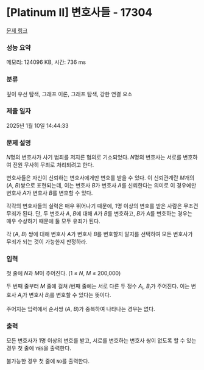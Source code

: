 # [Platinum II] 변호사들 - 17304 

[문제 링크](https://www.acmicpc.net/problem/17304) 

### 성능 요약

메모리: 124096 KB, 시간: 736 ms

### 분류

깊이 우선 탐색, 그래프 이론, 그래프 탐색, 강한 연결 요소

### 제출 일자

2025년 1월 10일 14:44:33

### 문제 설명

<p><em>N</em>명의 변호사가 사기 범죄를 저지른 혐의로 기소되었다. <em>N</em>명의 변호사는 서로를 변호하여 전원 무사히 무죄로 처리되려고 한다.</p>

<p>변호사들은 자신이 신뢰하는 변호사에게만 변호를 받을 수 있다. 이 신뢰관계란 <em>M</em>개의 (<em>A</em>, <em>B</em>)쌍으로 표현되는데, 이는 변호사 <em>B</em>가 변호사 <em>A</em>를 신뢰한다는 의미로 이 경우에만 변호사 <em>A</em>가 변호사 <em>B</em>를 변호할 수 있다.</p>

<p>각각의 변호사들의 실력은 매우 뛰어나기 때문에, 1명 이상의 변호를 받은 사람은 무조건 무죄가 된다. 단, 두 변호사 <em>A</em>, <em>B</em>에 대해 <em>A</em>가 <em>B</em>를 변호하고, <em>B</em>가 <em>A</em>를 변호하는 경우는 매우 수상하기 때문에 둘 모두 유죄가 된다.</p>

<p>각 (<em>A</em>, <em>B</em>) 쌍에 대해 변호사 <em>A</em>가 변호사 <em>B</em>를 변호할지 말지를 선택하여 모든 변호사가 무죄가 되는 것이 가능한지 판정하라.</p>

### 입력 

 <p>첫 줄에 <em>N</em>과 <em>M</em>이 주어진다. (1 ≤ <em>N</em>, <em>M</em> ≤ 200,000)</p>

<p>두 번째 줄부터 <em>M </em>줄에 걸쳐 <em>i</em>번째 줄에는 서로 다른 두 정수 <em>A<sub>i</sub></em>, <em>B<sub>i</sub></em>가 주어진다. 이는 변호사 <em>A<sub>i</sub></em>가 변호사 <em>B<sub>i</sub></em>를 변호할 수 있다는 뜻이다.</p>

<p>주어지는 입력에서 순서쌍 (<em>A</em>, <em>B</em>)가 중복하여 나타나는 경우는 없다.</p>

### 출력 

 <p>모든 변호사가 1명 이상의 변호를 받고, 서로를 변호하는 변호사 쌍이 없도록 할 수 있는 경우 첫 줄에 <code>YES</code>을 출력한다.</p>

<p>불가능한 경우 첫 줄에 <code>NO</code>를 출력한다.</p>

